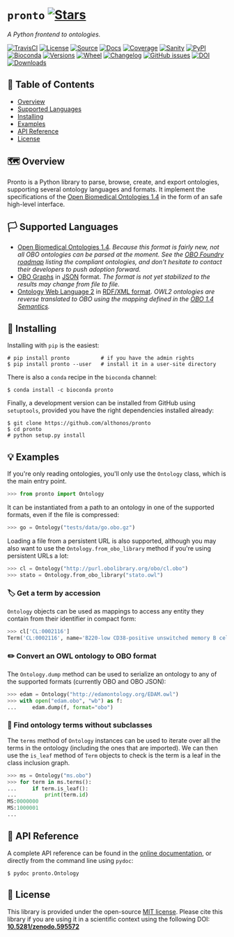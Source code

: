 # `pronto` [![Stars](https://img.shields.io/github/stars/althonos/pronto.svg?style=social&maxAge=3600&label=Star)](https://github.com/althonos/pronto/stargazers)

*A Python frontend to ontologies.*

[![TravisCI](https://img.shields.io/travis/althonos/pronto/master.svg?&maxAge=600&style=flat-square)](https://travis-ci.org/althonos/pronto/branches)
[![License](https://img.shields.io/badge/license-MIT-blue.svg?style=flat-square&maxAge=2678400)](https://choosealicense.com/licenses/mit/)
[![Source](https://img.shields.io/badge/source-GitHub-303030.svg?maxAge=2678400&style=flat-square)](https://github.com/althonos/pronto/)
[![Docs](https://img.shields.io/readthedocs/pronto?style=flat-square&maxAge=3600)](http://pronto.readthedocs.io/en/latest/?badge=latest)
[![Coverage](https://img.shields.io/codecov/c/gh/althonos/pronto?style=flat-square&maxAge=3600)](https://www.codecov.com/gh/althonos/pronto/)
[![Sanity](https://img.shields.io/codacy/grade/157b5fd24e5648ea80580f28399e79a4.svg?style=flat-square&maxAge=3600)](https://codacy.com/app/althonos/pronto)
[![PyPI](https://img.shields.io/pypi/v/pronto.svg?style=flat-square&maxAge=3600)](https://pypi.python.org/pypi/pronto)
[![Bioconda](https://img.shields.io/conda/vn/bioconda/pronto?style=flat-square&maxAge=3600)](https://anaconda.org/bioconda/pronto)
[![Versions](https://img.shields.io/pypi/pyversions/pronto.svg?style=flat-square&maxAge=3600)](https://pypi.org/project/pronto/#files)
[![Wheel](https://img.shields.io/pypi/wheel/pronto?style=flat-square&maxAge=3600)](https://pypi.org/project/pronto/#files)
[![Changelog](https://img.shields.io/badge/keep%20a-changelog-8A0707.svg?maxAge=2678400&style=flat-square)](https://github.com/althonos/pronto/blob/master/CHANGELOG.md)
[![GitHub issues](https://img.shields.io/github/issues/althonos/pronto.svg?style=flat-square&maxAge=600)](https://github.com/althonos/pronto/issues)
[![DOI](https://img.shields.io/badge/doi-10.5281%2Fzenodo.595572-green?style=flat-square&maxAge=2678400)](https://doi.org/10.5281/zenodo.595572)
[![Downloads](https://img.shields.io/badge/dynamic/json?style=flat-square&color=303f9f&maxAge=86400&label=downloads&query=%24.total_downloads&url=https%3A%2F%2Fapi.pepy.tech%2Fapi%2Fprojects%2Fpronto)](https://pepy.tech/project/pronto)

## 🚩 Table of Contents

- [Overview](#%EF%B8%8F-overview)
- [Supported Languages](#%EF%B8%8F-supported-languages)
- [Installing](#-installing)
- [Examples](#-examples)
- [API Reference](#-api-reference)
- [License](#-license)

## 🗺️ Overview

Pronto is a Python library to parse, browse, create, and export
ontologies, supporting several ontology languages and formats. It
implement the specifications of the [Open Biomedical Ontologies 1.4](http://owlcollab.github.io/oboformat/doc/obo-syntax.html)
in the form of an safe high-level interface.

## 🏳️ Supported Languages

- [Open Biomedical Ontologies 1.4](http://owlcollab.github.io/oboformat/doc/GO.format.obo-1_4.html).
  *Because this format is fairly new, not all OBO ontologies can be parsed at the
  moment. See the [OBO Foundry roadmap](https://github.com/orgs/fastobo/projects/2)
  listing the compliant ontologies, and don't hesitate to contact their developers
  to push adoption forward.*
- [OBO Graphs](https://github.com/geneontology/obographs) in [JSON](http://json.org/)
  format. *The format is not yet stabilized to the results may change from file
  to file.*
- [Ontology Web Language 2](https://www.w3.org/TR/owl2-overview/>)
  in [RDF/XML format](https://www.w3.org/TR/2012/REC-owl2-mapping-to-rdf-20121211/).
  *OWL2 ontologies are reverse translated to OBO using the mapping defined in the
  [OBO 1.4 Semantics](http://owlcollab.github.io/oboformat/doc/obo-syntax.html).*

## 🔧 Installing


Installing with `pip` is the easiest:
```console
# pip install pronto          # if you have the admin rights
$ pip install pronto --user   # install it in a user-site directory
```

There is also a `conda` recipe in the `bioconda` channel:
```console
$ conda install -c bioconda pronto
```

Finally, a development version can be installed from GitHub
using `setuptools`, provided you have the right dependencies
installed already:
```console
$ git clone https://github.com/althonos/pronto
$ cd pronto
# python setup.py install
```

## 💡 Examples

If you're only reading ontologies, you'll only use the `Ontology`
class, which is the main entry point.

```python
>>> from pronto import Ontology
```

It can be instantiated from a path to an ontology in one of the supported
formats, even if the file is compressed:
```python
>>> go = Ontology("tests/data/go.obo.gz")
```

Loading a file from a persistent URL is also supported, although you may also
want to use the `Ontology.from_obo_library` method if you're using persistent
URLs a lot:
```python
>>> cl = Ontology("http://purl.obolibrary.org/obo/cl.obo")
>>> stato = Ontology.from_obo_library("stato.owl")
```

### 🏷️ Get a term by accession

`Ontology` objects can be used as mappings to access any entity
they contain from their identifier in compact form:
```python
>>> cl['CL:0002116']
Term('CL:0002116', name='B220-low CD38-positive unswitched memory B cell')
```

### ✏️ Convert an OWL ontology to OBO format

The `Ontology.dump` method can be used to serialize an ontology to any of the
supported formats (currently OBO and OBO JSON):
```python
>>> edam = Ontology("http://edamontology.org/EDAM.owl")
>>> with open("edam.obo", "wb") as f:
...     edam.dump(f, format="obo")
```

### 🌿 Find ontology terms without subclasses

The `terms` method of `Ontology` instances can be used to
iterate over all the terms in the ontology (including the
ones that are imported). We can then use the `is_leaf`
method of `Term` objects to check is the term is a leaf in the
class inclusion graph.

```python
>>> ms = Ontology("ms.obo")
>>> for term in ms.terms():
...     if term.is_leaf():
...         print(term.id)
MS:0000000
MS:1000001
...
```

<!-- ### 🤝 Merging several ontologies -->

## 📖 API Reference

A complete API reference can be found in the
[online documentation](https://pronto.readthedocs.io/en/latest/api.html), or
directly from the command line using `pydoc`:
```console
$ pydoc pronto.Ontology
```

## 📜 License

This library is provided under the open-source
[MIT license](https://choosealicense.com/licenses/mit/).
Please cite this library if you are using it in a scientific
context using the following DOI:
[**10.5281/zenodo.595572**](https://doi.org/10.5281/zenodo.595572)
